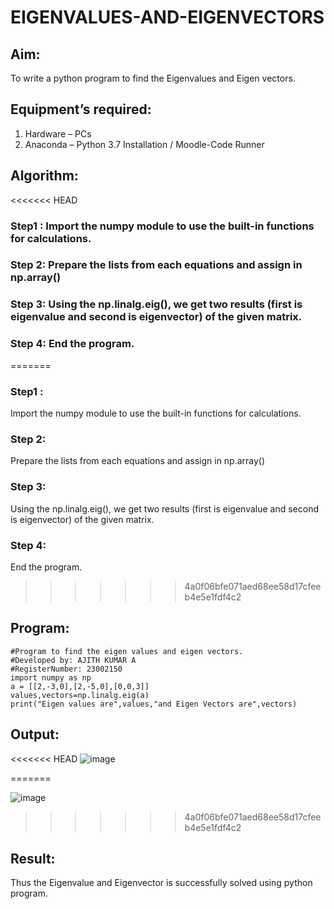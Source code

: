 # EIGENVALUES-AND-EIGENVECTORS
## Aim:
To write a python program to find the Eigenvalues and Eigen vectors.
## Equipment’s required:
1. 	Hardware – PCs
2. 	Anaconda – Python 3.7 Installation / Moodle-Code Runner
## Algorithm:
<<<<<<< HEAD
### Step1 : Import the numpy module to use the built-in functions for calculations.
### Step 2: Prepare the lists from each equations and assign in np.array()
### Step 3: Using the np.linalg.eig(),  we get two results (first is eigenvalue and second is eigenvector) of the given matrix.
### Step 4: End the program.
=======
### Step1 : 
Import the numpy module to use the built-in functions for calculations.
### Step 2: 
Prepare the lists from each equations and assign in np.array()
### Step 3:
Using the np.linalg.eig(), we get two results (first is eigenvalue and second is eigenvector) of the given matrix.
### Step 4:
End the program.

>>>>>>> 4a0f06bfe071aed68ee58d17cfeeb4e5e1fdf4c2

## Program:
```
#Program to find the eigen values and eigen vectors.
#Developed by: AJITH KUMAR A
#RegisterNumber: 23002150
import numpy as np
a = [[2,-3,0],[2,-5,0],[0,0,3]]
values,vectors=np.linalg.eig(a) 
print("Eigen values are",values,"and Eigen Vectors are",vectors)
```

## Output:
<<<<<<< HEAD
![image](https://github.com/Ajith1413/EIGENVALUES-AND-EIGENVECTORS/assets/139842524/d4ae8a6f-4e56-4870-b4fa-bda0b7bcdfdc)

=======

![image](https://github.com/Ajith1413/EIGENVALUES-AND-EIGENVECTORS/assets/139842524/d4ae8a6f-4e56-4870-b4fa-bda0b7bcdfdc)


>>>>>>> 4a0f06bfe071aed68ee58d17cfeeb4e5e1fdf4c2
## Result:
Thus the Eigenvalue and Eigenvector is successfully solved using python program.

